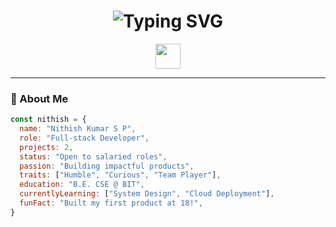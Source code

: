 <h1 align="center">
  <img src="https://readme-typing-svg.herokuapp.com?font=Fira+Code&size=30&pause=1000&color=00FFAC&center=true&vCenter=true&width=435&lines=Hey+there!+I'm+Nithish+Kumar+S+P!;Full-stack+Developer+%7C+Builder+%7C+Learner" alt="Typing SVG" />
</h1>

<p align="center">
  <img src="https://media.giphy.com/media/hvRJCLFzcasrR4ia7z/giphy.gif" width="40px" />
</p>

---

### 🚀 About Me

```javascript
const nithish = {
  name: "Nithish Kumar S P",
  role: "Full-stack Developer",
  projects: 2,
  status: "Open to salaried roles",
  passion: "Building impactful products",
  traits: ["Humble", "Curious", "Team Player"],
  education: "B.E. CSE @ BIT",
  currentlyLearning: ["System Design", "Cloud Deployment"],
  funFact: "Built my first product at 18!",
}
